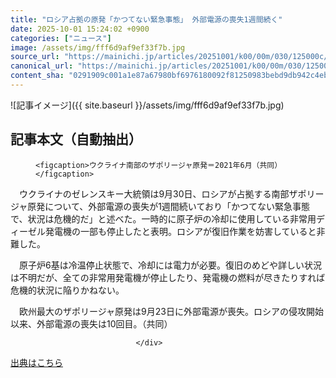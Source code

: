 ```yaml
---
title: "ロシア占拠の原発「かつてない緊急事態」 外部電源の喪失1週間続く"
date: 2025-10-01 15:24:02 +0900
categories: ["ニュース"]
image: /assets/img/fff6d9af9ef33f7b.jpg
source_url: "https://mainichi.jp/articles/20251001/k00/00m/030/125000c/"
canonical_url: "https://mainichi.jp/articles/20251001/k00/00m/030/125000c/"
content_sha: "0291909c001a1e87a67980bf6976180092f81250983bebd9db942c4eb5ffcc97"
---
```


![記事イメージ]({{ site.baseurl }}/assets/img/fff6d9af9ef33f7b.jpg)

## 記事本文（自動抽出）
<div><section class="articledetail-body" id="articledetail-body">




<div class="articledetail-image-left">
  <figure>
    
    <figcaption>ウクライナ南部のザポリージャ原発＝2021年6月（共同）</figcaption>
    
  </figure>
</div>

<p>　ウクライナのゼレンスキー大統領は9月30日、ロシアが占拠する南部ザポリージャ原発について、外部電源の喪失が1週間続いており「かつてない緊急事態で、状況は危機的だ」と述べた。一時的に原子炉の冷却に使用している非常用ディーゼル発電機の一部も停止したと表明。ロシアが復旧作業を妨害していると非難した。</p>

<p>　原子炉6基は冷温停止状態で、冷却には電力が必要。復旧のめどや詳しい状況は不明だが、全ての非常用発電機が停止したり、発電機の燃料が尽きたりすれば危機的状況に陥りかねない。</p>

	


<p>　欧州最大のザポリージャ原発は9月23日に外部電源が喪失。ロシアの侵攻開始以来、外部電源の喪失は10回目。（共同）</p>


</section>






								</div>

[出典はこちら](https://mainichi.jp/articles/20251001/k00/00m/030/125000c/)
